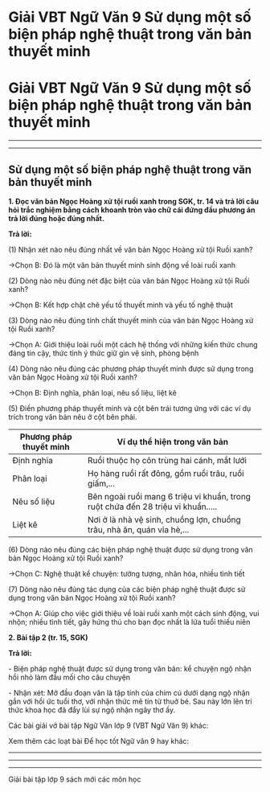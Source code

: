# Giải VBT Ngữ Văn 9 Sử dụng một số biện pháp nghệ thuật trong văn bản thuyết minh

# Giải VBT Ngữ Văn 9 Sử dụng một số biện pháp nghệ thuật trong văn bản thuyết minh

* * *

* * *

## Sử dụng một số biện pháp nghệ thuật trong văn bản thuyết minh

**1\. Đọc văn bản Ngọc Hoàng xử tội ruồi xanh trong SGK, tr. 14 và trả lời câu hỏi trắc nghiệm bằng cách khoanh tròn vào chữ cái đứng đầu phương án trả lời đúng hoặc đúng nhất.**

**Trả lời:**

(1) Nhận xét nào nêu đúng nhất về văn bản Ngọc Hoàng xử tội Ruồi xanh?

→Chọn B: Đó là một văn bản thuyết minh sinh động về loài ruồi xanh

(2) Dòng nào nêu đúng nét đặc biệt của văn bản Ngọc Hoàng xử tội Ruồi xanh?

→Chọn B: Kết hợp chặt chẽ yếu tố thuyết minh và yếu tố nghệ thuật

(3) Dòng nào nêu đúng tính chất thuyết minh của văn bản Ngọc Hoàng xử tội Ruồi xanh?

→Chọn A: Giới thiệu loài ruồi một cách hệ thống với những kiến thức chung đáng tin cậy, thức tỉnh ý thức giữ gìn vệ sinh, phòng bệnh

(4) Dòng nào nêu đúng các phương pháp thuyết minh được sử dụng trong văn bản Ngọc Hoàng xử tội Ruồi xanh?

→Chọn B: Định nghĩa, phân loại, nêu số liệu, liệt kê

(5) Điền phương pháp thuyết minh và cột bên trái tương ứng với các ví dụ trích trong văn bản nêu ở cột bên phải.

Phương pháp thuyết minh | Ví dụ thể hiện trong văn bản  
---|---  
Định nghĩa | Ruồi thuộc họ côn trùng hai cánh, mắt lưới  
Phân loại | Họ hàng ruồi rất đông, gồm ruồi trâu, ruồi giấm,...  
Nêu số liệu | Bên ngoài ruồi mang 6 triệu vi khuẩn, trong ruột chứa đến 28 triệu vi khuẩn.....  
Liệt kê | Nơi ở là nhà vệ sinh, chuồng lợn, chuồng trâu, nhà ăn, quán vỉa hè,...  
  
(6) Dòng nào nêu đúng các biện pháp nghệ thuật được sử dụng trong văn bản Ngọc Hoàng xử tội Ruồi xanh?

→Chọn C: Nghệ thuật kể chuyện: tưởng tượng, nhân hóa, nhiều tình tiết

(7) Dòng nào nêu đúng tác dụng của các biện pháp nghệ thuật được sử dụng trong văn bản Ngọc Hoàng xử tội Ruồi xanh?

→Chọn A: Giúp cho việc giới thiệu về loài ruồi xanh một cách sinh động, vui nhộn; nhiều tình tiết, gây hứng thú cho bạn đọc nhất là lứa tuổi thiếu niên

**2\. Bài tập 2 (tr. 15, SGK)**

**Trả lời:**

\- Biện pháp nghệ thuật được sử dụng trong văn bản: kể chuyện ngộ nhận hồi nhỏ làm đầu mối cho câu chuyện

\- Nhận xét: Mở đầu đoạn văn là tập tính của chim cú dưới dạng ngộ nhận gắn với hồi ức tuổi thơ, với nhận thức mê tín từ thuở bé. Sau này lớn lên tri thức khoa học đã đẩy lùi sự ngộ nhận ngây thơ ấy.

Các bài giải vở bài tập Ngữ Văn lớp 9 (VBT Ngữ Văn 9) khác:

Xem thêm các loạt bài Để học tốt Ngữ văn 9 hay khác:

* * *

* * *

* * *

Giải bài tập lớp 9 sách mới các môn học
